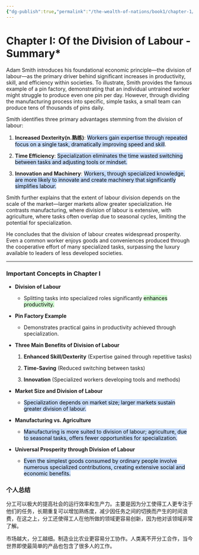 ```yaml
---
{"dg-publish":true,"permalink":"/the-wealth-of-nations/book1/chapter-1/"}
---
```



# Chapter I: Of the Division of Labour - Summary*
  

Adam Smith introduces his foundational economic principle—the division of labour—as the primary driver behind significant increases in productivity, skill, and efficiency within societies. To illustrate, Smith provides the famous example of a pin factory, demonstrating that an individual untrained worker might struggle to produce even one pin per day. However, through dividing the manufacturing process into specific, simple tasks, a small team can produce tens of thousands of pins daily.

  

Smith identifies three primary advantages stemming from the division of labour:

1. **Increased Dexterity(n.熟练)**: <mark style="background: #ADCCFFA6;">Workers gain expertise through repeated focus on a single task, dramatically improving speed and skill</mark>.
    
2. **Time Efficiency**: <mark style="background: #ADCCFFA6;">Specialization eliminates the time wasted switching between tasks and adjusting tools or mindset.</mark>
    
3. **Innovation and Machinery**: <mark style="background: #ADCCFFA6;">Workers, through specialized knowledge, are more likely to innovate and create machinery that significantly simplifies labour.</mark>
    

  

Smith further explains that the extent of labour division depends on the scale of the market—larger markets allow greater specialization. He contrasts manufacturing, where division of labour is extensive, with agriculture, where tasks often overlap due to seasonal cycles, limiting the potential for specialization.

  

He concludes that the division of labour creates widespread prosperity. Even a common worker enjoys goods and conveniences produced through the cooperative effort of many specialized tasks, surpassing the luxury available to leaders of less developed societies.

---

### **Important Concepts in Chapter I**

- **Division of Labour**
    
    - Splitting tasks into specialized roles significantly <mark style="background: #BBFABBA6;">enhances productivity.</mark>
        
    
- **Pin Factory Example**
    
    - Demonstrates practical gains in productivity achieved through specialization.
        
    
- **Three Main Benefits of Division of Labour**
    
    1. **Enhanced Skill/Dexterity** (Expertise gained through repetitive tasks)
        
    2. **Time-Saving** (Reduced switching between tasks)
        
    3. **Innovation** (Specialized workers developing tools and methods)
        
    
- **Market Size and Division of Labour**
    
    - <mark style="background: #ADCCFFA6;">Specialization depends on market size; larger markets sustain greater division of labour.</mark>
        
    
- **Manufacturing vs. Agriculture**
    
    - <mark style="background: #ADCCFFA6;">Manufacturing is more suited to division of labour; agriculture, due to seasonal tasks, offers fewer opportunities for specialization.</mark>
        
    
- **Universal Prosperity through Division of Labour**
    
    - <mark style="background: #ADCCFFA6;">Even the simplest goods consumed by ordinary people involve numerous specialized contributions, creating extensive social and economic benefits.</mark>


### 个人总结

分工可以极大的提高社会的运行效率和生产力。主要是因为分工使得工人更专注于他们的任务，长期重复可以增加熟练度，减少因任务之间的切换而产生的时间浪费，在这之上，分工还使得工人在他所做的领域更容易创新，因为他对该领域非常了解。

市场越大，分工越细。制造业比农业更容易分工协作。人类离不开分工合作，当今世界即使最简单的产品也包含了很多人的工作。


